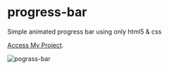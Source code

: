# progress-bar
 Simple animated progress bar using only html5 & css
 
 [Access My Project](https://jelsonjay.github.io/progress-bar/).
 
 
 ![pograss-bar](https://user-images.githubusercontent.com/50907905/90152443-bb3acf00-dd7f-11ea-8151-9820b44bf876.png)


